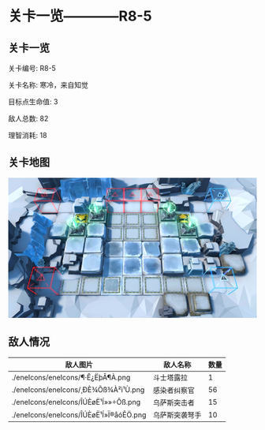 # 关卡一览————R8-5


## 关卡一览

关卡编号: R8-5

关卡名称: 寒冷，来自知觉

目标点生命值: 3

敌人总数: 82

理智消耗: 18


## 关卡地图
![R8-5](./oprMap/R8-5.png)

## 敌人情况

| 敌人图片 | 敌人名称 | 数量  |
|---------|-----|-----|
| ./eneIcons/eneIcons/¶·Ê¿ËþÂ¶À­.png| 斗士塔露拉  |   1  |
| ./eneIcons/eneIcons/¸ÐÈ¾Õß¾À²ì¹Ù.png| 感染者纠察官  |   56  |
| ./eneIcons/eneIcons/ÎÚÈøË¹Í»»÷Õß.png| 乌萨斯突击者  |   15  |
| ./eneIcons/eneIcons/ÎÚÈøË¹Í»Ï®åóÊÖ.png| 乌萨斯突袭弩手  |   10  |
